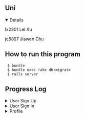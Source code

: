 ## Uni

<details open>

lx2301 Lei Xu

jc5897 Jiawen Chu
## How to run this program

```
 $ bundle
 $ bundle exec rake db:migrate                                      
 $ rails server
```

## Progress Log
</details>

<details >
<summary>User Sign Up</summary>

#### Done
* Created a Users table in database using migration (new file "_create_users.rb" created in /db/migrate and I added few lines into it).
Then followed normal steps to update schema
```
 $ rails g model User uni:string:index password:string uname:string (only run once)
 $ bundle exec rake db:migrate                                      
 $ rails server
```
* Added signup method in movies_controller
* Redefined create method in movies_controller to insert row into Users table
* To see what's inside the table users
```
$ rails db
$ .headers on
$ .mode columns    #(turn headers on and show database data in column mode )
$ .table
$ select * from users;
```
* Added "gem 'bcrypt'" into Gemfile, remember to run 'bundle install' before deploy!

#### To DO:
- [X] Password validation (confirm your password)
- [X] UNI cannot be null
- [X] Show error message use @user.errors on signup if user already exists <a href="https://stackoverflow.com/a/23975918/19843708">StackOverflow</a>
- [ ] Write Cucumber
- [ ] Write Rspec tests
- [ ] Can check this: <a href="https://dev.to/kjdowns/creating-a-user-login-system-ruby-on-rails-2kl2">StackOverflow</a> for checking uid of logged-in user


</details>

<details>
<summary>User Sign In</summary>

#### Done
* Completed user signin funtion and password verification

#### To DO:
- [ ] Write Cucumber
- [ ] Write Rspec tests


</details>

<details>
<summary>Profile</summary>

#### Done
* Added six attributes to the Users table in database. (Run below six times and only run once) After the table is successfully built, it should not be run.
* Get User Id and use Update method to update user attributes in the database
* Create Course page and Profile page
* Link all pages together
* Write and Pass Cucumber and Rspec test
```
 $ rails g model AddLionmailToUser lionmail:string
 $ bundle exec rake db:migrate                                      
```
* Created a profile page

#### To DO (next iteration):
- [ ] Possible change the uni
- [ ] Possible do the checkbox rather than selection
- [ ] Check email format
- [ ] (If possible: only update fields that has input/ show original info when editing)
</details>